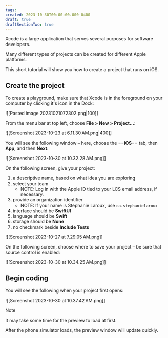 ```yaml
---
tags:
created: 2023-10-30T00:00:00.000-0400
draft: true
draftSectionTwo: true
---
```

Xcode is a large application that serves several purposes for software developers.

Many different types of projects can be created for different Apple platforms.

This short tutorial will show you how to create a project that runs on iOS.
## Create the project

To create a playground, make sure that Xcode is in the foreground on your computer by clicking it's icon in the Dock:

![[Pasted image 20231021072302.png|100]]

From the menu bar at top left, choose **File > New > Project...**:

![[Screenshot 2023-10-23 at 6.11.30 AM.png|400]]

You will see the following window – here, choose the ==**iOS**== tab, then **App**, and then **Next**:

![[Screenshot 2023-10-30 at 10.32.28 AM.png]]

On the following screen, give your project:

1. a descriptive name, based on what idea you are exploring
2. select your team
	- NOTE: Log in with the Apple ID tied to your LCS email address, if necessary.
3. provide an organization identifier
	- NOTE: If your name is Stephanie Laroux, use `ca.stephanielaroux`
4. interface should be **SwiftUI**
5. language should be **Swift**
6. storage should be **None**
7. no checkmark beside **Include Tests**

![[Screenshot 2023-10-27 at 7.29.05 AM.png]]

On the following screen, choose where to save your project – be sure that source control is enabled:

![[Screenshot 2023-10-30 at 10.34.25 AM.png]]

## Begin coding

You will see the following when your project first opens:

![[Screenshot 2023-10-30 at 10.37.42 AM.png]]

> [!NOTE]
> It may take some time for the preview to load at first.
> 
> After the phone simulator loads, the preview window will update quickly.